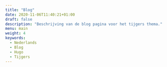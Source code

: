 ```yaml
---
title: "Blog"
date: 2020-11-06T11:40:21+01:00
draft: false
description: "Beschrijving van de blog pagina voor het tijgers thema."
menu: main
weight: 4
keywords:
  - Nederlands
  - Blog
  - Hugo
  - Tijgers
---
```

